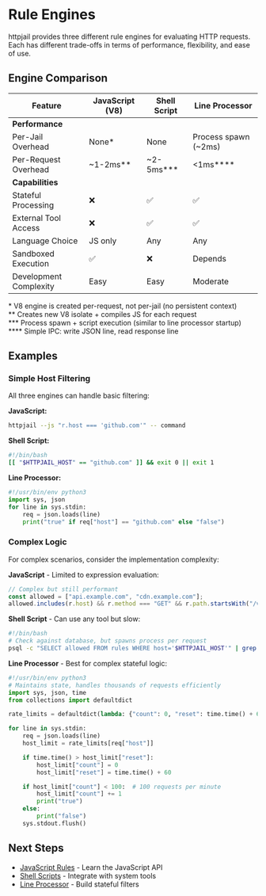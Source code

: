 # Rule Engines

httpjail provides three different rule engines for evaluating HTTP requests. Each has different trade-offs in terms of performance, flexibility, and ease of use.

## Engine Comparison

| Feature | JavaScript (V8) | Shell Script | Line Processor |
|---------|----------------|--------------|----------------|
| **Performance** | | | |
| Per-Jail Overhead | None* | None | Process spawn (~2ms) |
| Per-Request Overhead | ~1-2ms** | ~2-5ms*** | <1ms**** |
| **Capabilities** | | | |
| Stateful Processing | ❌ | ✅ | ✅ |
| External Tool Access | ❌ | ✅ | ✅ |
| Language Choice | JS only | Any | Any |
| Sandboxed Execution | ✅ | ❌ | Depends |
| Development Complexity | Easy | Easy | Moderate |

\* V8 engine is created per-request, not per-jail (no persistent context)  
\*\* Creates new V8 isolate + compiles JS for each request  
\*\*\* Process spawn + script execution (similar to line processor startup)  
\*\*\*\* Simple IPC: write JSON line, read response line

## Examples

### Simple Host Filtering

All three engines can handle basic filtering:

**JavaScript:**

```bash
httpjail --js "r.host === 'github.com'" -- command
```

**Shell Script:**

```bash
#!/bin/bash
[[ "$HTTPJAIL_HOST" == "github.com" ]] && exit 0 || exit 1
```

**Line Processor:**

```python
#!/usr/bin/env python3
import sys, json
for line in sys.stdin:
    req = json.loads(line)
    print("true" if req["host"] == "github.com" else "false")
```

### Complex Logic

For complex scenarios, consider the implementation complexity:

**JavaScript** - Limited to expression evaluation:

```javascript
// Complex but still performant
const allowed = ["api.example.com", "cdn.example.com"];
allowed.includes(r.host) && r.method === "GET" && r.path.startsWith("/v1/");
```

**Shell Script** - Can use any tool but slow:

```bash
#!/bin/bash
# Check against database, but spawns process per request
psql -c "SELECT allowed FROM rules WHERE host='$HTTPJAIL_HOST'" | grep -q true
```

**Line Processor** - Best for complex stateful logic:

```python
#!/usr/bin/env python3
# Maintains state, handles thousands of requests efficiently
import sys, json, time
from collections import defaultdict

rate_limits = defaultdict(lambda: {"count": 0, "reset": time.time() + 60})

for line in sys.stdin:
    req = json.loads(line)
    host_limit = rate_limits[req["host"]]

    if time.time() > host_limit["reset"]:
        host_limit["count"] = 0
        host_limit["reset"] = time.time() + 60

    if host_limit["count"] < 100:  # 100 requests per minute
        host_limit["count"] += 1
        print("true")
    else:
        print("false")
    sys.stdout.flush()
```

## Next Steps

- [JavaScript Rules](./javascript.md) - Learn the JavaScript API
- [Shell Scripts](./shell.md) - Integrate with system tools
- [Line Processor](./line-processor.md) - Build stateful filters
